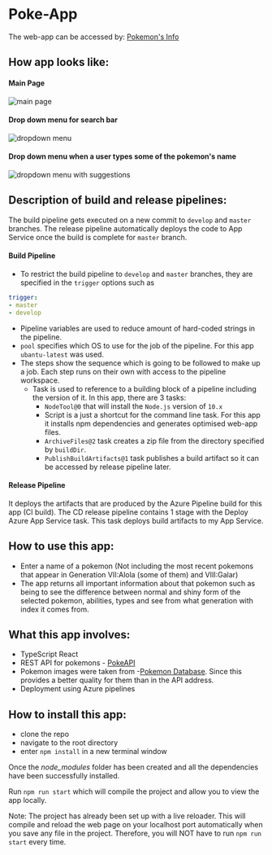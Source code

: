 # Poke-App

The web-app can be accessed by: [Pokemon's Info](https://pokeapp-nu.azurewebsites.net/)

## How app looks like:
#### Main Page
![main page](https://user-images.githubusercontent.com/26496834/87839433-e6501100-c8ee-11ea-84a9-5c9bd98e4175.PNG)

#### Drop down menu for search bar
![dropdown menu](https://user-images.githubusercontent.com/26496834/87839466-113a6500-c8ef-11ea-86e7-010f3daf2635.PNG)

#### Drop down menu when a user types some of the pokemon's name
![dropdown menu with suggestions](https://user-images.githubusercontent.com/26496834/87839474-1992a000-c8ef-11ea-959f-2408ed114d42.PNG)

## Description of build and release pipelines:
The build pipeline gets executed on a new commit to `develop` and `master` branches. The release pipeline automatically deploys the code to App Service once the build is complete for `master` branch. 

#### Build Pipeline ####
- To restrict the build pipeline to `develop` and `master` branches, they are specified in the `trigger` options such as 
```yml
trigger:
- master
- develop
```
- Pipeline variables are used to reduce amount of hard-coded strings in the pipeline.
- `pool` specifies which OS to use for the job of the pipeline. For this app `ubantu-latest` was used.
- The steps show the sequence which is going to be followed to make up a job. Each step runs on their own with access to the pipeline workspace.
  - Task is used to reference to a building block of a pipeline including the version of it. In this app, there are 3 tasks:
    - `NodeTool@0` that will install the `Node.js` version of `10.x`
    -  Script is a just a shortcut for the command line task. For this app it installs npm dependencies and generates optimised web-app files.
    - `ArchiveFiles@2` task creates a zip file from the directory specified by `buildDir`.
    - `PublishBuildArtifacts@1` task publishes a build artifact so it can be accessed by release pipeline later.
    
#### Release Pipeline ####
It deploys the artifacts that are produced by the Azure Pipeline build for this app (CI build). The CD release pipeline contains 1 stage with the Deploy Azure App Service task. This task deploys build artifacts to my App Service.

## How to use this app: 
- Enter a name of a pokemon (Not including the most recent pokemons that appear in Generation VII:Alola (some of them) and VIII:Galar)
- The app returns all important information about that pokemon such as being to see the difference between normal and shiny form of the selected pokemon, abilities, types and see from what generation with index it comes from.

## What this app involves:
- TypeScript React
- REST API for pokemons - [PokeAPI](https://pokeapi.co/)
- Pokemon images were taken from -[Pokemon Database](https://pokemondb.net/sprites/). Since this provides a better quality for them than in the API address.
- Deployment using Azure pipelines

## How to install this app:
- clone the repo
- navigate to the root directory
- enter `npm install` in a new terminal window

Once the *node_modules* folder has been created and all the dependencies have been successfully installed. 

Run `npm run start` which will compile the project and allow you to view the app locally.

Note: The project has already been set up with a live reloader. This will compile and reload the web page on your localhost port automatically when you save any file in the project. Therefore, you will NOT have to run `npm run start` every time.
